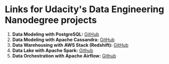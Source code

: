 # Links for Udacity's Data Engineering Nanodegree projects

1. **Data Modeling with PostgreSQL:** [GitHub](https://github.com/aadithpm/udacity-dend-1-data-modeling-postgres)
2. **Data Modeling with Apache Cassandra:** [GitHub](https://github.com/aadithpm/udacity-dend-2-data-modeling-cassandra)
3. **Data Warehousing with AWS Stack (Redshift):** [GitHub](https://github.com/aadithpm/udacity-dend-3-data-warehousing)
4. **Data Lake with Apache Spark:** [Github](https://github.com/aadithpm/udacity-dend-4-data-lake)
5. **Data Orchestration with Apache Airflow:** [Github](https://github.com/aadithpm/udacity-dend-5-data-orchestration)

